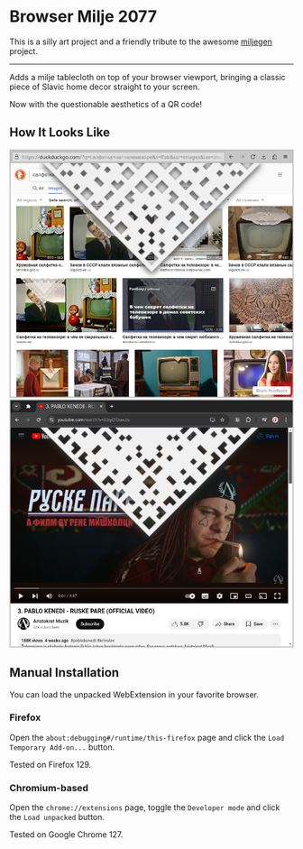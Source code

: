 # Browser Milje 2077

This is a silly art project and a friendly tribute
to the awesome [miljegen](https://github.com/miljegen/browser-milje) project.

---

Adds a milje tablecloth on top of your browser viewport,
bringing a classic piece of Slavic home decor
straight to your screen.

Now with the questionable aesthetics of a QR code!

## How It Looks Like

![firefox](screenshots/firefox.png)
![chromium](screenshots/chromium.png)

## Manual Installation

You can load the unpacked WebExtension in your favorite browser.

### Firefox

Open the `about:debugging#/runtime/this-firefox` page
and click the `Load Temporary Add-on...` button.

Tested on Firefox 129.

### Chromium-based

Open the `chrome://extensions` page,
toggle the `Developer mode`
and click the `Load unpacked` button.

Tested on Google Chrome 127.
